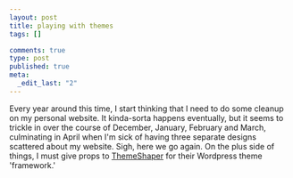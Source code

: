 ```yaml
--- 
layout: post
title: playing with themes
tags: []

comments: true
type: post
published: true
meta: 
  _edit_last: "2"
---
```

Every year around this time, I start thinking that I need to do some cleanup on my personal website. It kinda-sorta happens eventually, but it seems to trickle in over the course of December, January, February and March, culminating in April when I'm sick of having three separate designs scattered about my website. Sigh, here we go again. On the plus side of things, I must give props to <a href="http://themeshaper.com/">ThemeShaper</a> for their Wordpress theme 'framework.'
